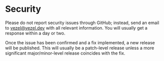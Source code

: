 # Security

Please do not report security issues through GitHub; instead, send an email to
<vezel@vezel.dev> with all relevant information. You will usually get a response
within a day or two.

Once the issue has been confirmed and a fix implemented, a new release will be
published. This will usually be a patch-level release unless a more significant
major/minor-level release coincides with the fix.
